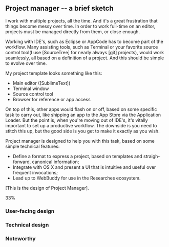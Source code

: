 ## Project manager -- a brief sketch

I work with multiple projects, all the time. And it's a great frustration that things become messy over time. In order to work full-time on an editor, projects must be managed directly from them, or close enough.

Working with IDE's, such as Eclipse or AppCode has to become part of the workflow. Many assisting tools, such as Terminal or your favorite source control tool(I use [SourceTree] for nearly always [git] projects), would work seamlessly, all based on a definition of a project. And this should be simple to evolve over time.

My project template looks something like this:

- Main editor ([SublimeText])
- Terminal window
- Source control tool
- Browser for reference or app access

On top of this, other apps would flash on or off, based on some specific task to carry out, like shipping an app to the App Store via the Application Loader. But the point is, when you're moving out of IDE's, it's vitally important to set up a productive workflow. The downside is you need to stitch this up, but the good side is you get to make it exactly as you wish.

Project manager is designed to help you with this task, based on some simple technical features:

- Define a format to express a project, based on templates and straigh-forward, canonical information;
- Integrate with OS X and present a UI that is intuitive and useful over frequent invocations;
- Lead up to WebBuddy for use in the Researches ecosystem.

[This is the design of Project Manager].

33%

### User-facing design



### Technical design



### Noteworthy




